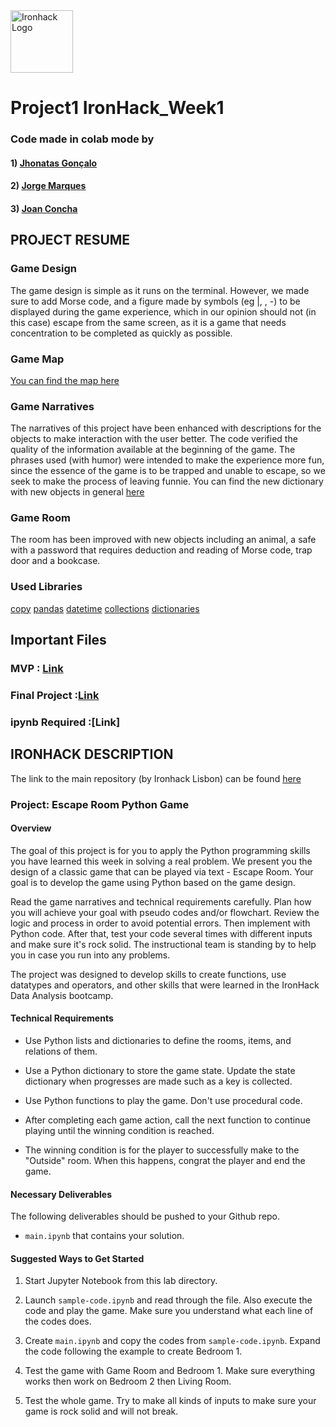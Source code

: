 <img src="https://bit.ly/2VnXWr2" alt="Ironhack Logo" width="100"/>

# Project1 IronHack_Week1

### Code made in colab mode by 
#### 1) [Jhonatas Gonçalo](https://github.com/jgoncsilva)
#### 2) [Jorge Marques](https://github.com/JMark1991)
#### 3) [Joan Concha](https://github.com/JoanRBC)

## PROJECT RESUME 

### Game Design
The game design is simple as it runs on the terminal. However, we made sure to add Morse code, and a figure made by symbols (eg |, \, -) to be displayed during the game experience, which in our opinion should not (in this case) escape from the same screen, as it is a game that needs concentration to be completed as quickly as possible.

### Game Map
[You can find the map here](https://drive.google.com/drive/u/1/my-drive)

### Game Narratives
  The narratives of this project have been enhanced with descriptions for the objects to make interaction with the user better.
  The code verified the quality of the information available at the beginning of the game.
  The phrases used (with humor) were intended to make the experience more fun, since the essence of the game is to be trapped and unable to escape, so we seek to make the process of leaving funnie.
  You can find the new dictionary with new objects in general [here](https://github.com/jgoncsilva/Project1_IronHack_Week1/blob/timer/dictionaries.py)
  
### Game Room
  The room has been improved with new objects including an animal, a safe with a password that requires deduction and reading of Morse code, trap door and a bookcase.
  
### Used Libraries 
[copy](https://docs.python.org/2/library/copy.html)
[pandas](https://pandas.pydata.org/docs/)
[datetime](https://docs.python.org/3/library/datetime.html) 
[collections](https://docs.python.org/2/library/collections.html) 
[dictionaries](https://pypi.org/project/dictionaries/) 

## Important Files
### MVP : [Link](https://github.com/jgoncsilva/Project1_IronHack_Week1/blob/master/main-code(mvp).py)
### Final Project :[Link](https://github.com/jgoncsilva/Project1_IronHack_Week1/blob/timer/main-code.py)
### ipynb Required :[Link]
  
## IRONHACK DESCRIPTION 
  The link to the main repository (by Ironhack Lisbon) can be found [here](https://github.com/ta-data-lis/python-project)
  
### Project: Escape Room Python Game
#### Overview
The goal of this project is for you to apply the Python programming skills you have learned this week in solving a real problem. We present you the design of a classic game that can be played via text - Escape Room. Your goal is to develop the game using Python based on the game design.

Read the game narratives and technical requirements carefully. Plan how you will achieve your goal with pseudo codes and/or flowchart. Review the logic and process in order to avoid potential errors. Then implement with Python code. After that, test your code several times with different inputs and make sure it's rock solid. The instructional team is standing by to help you in case you run into any problems.

The project was designed to develop skills to create functions, use datatypes and operators, and other skills that were learned in the IronHack Data Analysis bootcamp.

####  Technical Requirements

* Use Python lists and dictionaries to define the rooms, items, and relations of them.

* Use a Python dictionary to store the game state. Update the state dictionary when progresses are made such as a key is collected.

* Use Python functions to play the game. Don't use procedural code.

* After completing each game action, call the next function to continue playing until the winning condition is reached.

* The winning condition is for the player to successfully make to the "Outside" room. When this happens, congrat the player and end the game.

#### Necessary Deliverables

The following deliverables should be pushed to your Github repo.

* `main.ipynb` that contains your solution.

#### Suggested Ways to Get Started

1. Start Jupyter Notebook from this lab directory.

1. Launch `sample-code.ipynb` and read through the file. Also execute the code and play the game. Make sure you understand what each line of the codes does.

1. Create `main.ipynb` and copy the codes from `sample-code.ipynb`. Expand the code following the example to create Bedroom 1.

1. Test the game with Game Room and Bedroom 1. Make sure everything works then work on Bedroom 2 then Living Room.

1. Test the whole game. Try to make all kinds of inputs to make sure your game is rock solid and will not break.


